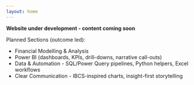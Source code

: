 ```yaml
---
layout: home
---
```





**Website under development - content coming soon**

Planned Sections (outcome led):
  - Financial Modelling & Analysis
  - Power BI (dashboards, KPIs, drill-downs, narrative call-outs)
  - Data & Automation - SQL/Power Query pipelines, Python helpers, Excel workflows
  - Clear Communication - IBCS-inspired charts, insight-first storytelling
